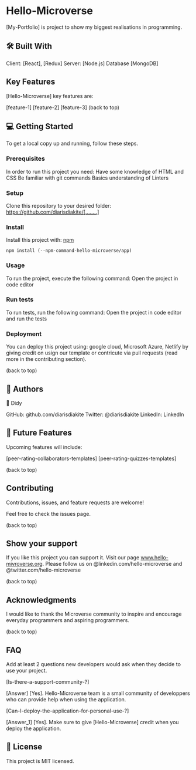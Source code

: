 # Hello-Microverse

[My-Portfolio] is project to show my biggest realisations in programming.

## 🛠 Built With
Client: [React], [Redux]
Server: [Node.js]
Database [MongoDB]

## Key Features
[Hello-Microverse] key features are:

[feature-1]
[feature-2]
[feature-3]
(back to top)


## 💻 Getting Started
To get a local copy up and running, follow these steps.

### Prerequisites
In order to run this project you need:
Have some knowledge of HTML and CSS
Be familiar with git commands
Basics understanding of Linters

### Setup
Clone this repository to your desired folder:
https://github.com/diarisdiakite/[........] 

### Install
Install this project with: [npm](https://www.npmjs.com/)

```[npm]
npm install (--npm-command-hello-microverse/app)
```

### Usage
To run the project, execute the following command: Open the project in code editor

### Run tests
To run tests, run the following command: Open the project in code editor and run the tests

### Deployment
You can deploy this project using: google cloud, Microsoft Azure, Netlify by giving credit on usign our template or contricute via pull requests (read more in the contributing section).

(back to top)

## 👥 Authors

👤 Didy

GitHub: github.com/diarisdiakite
Twitter: @diarisdiakite
LinkedIn: LinkedIn


## 🔭 Future Features
Upcoming features will include:

 [peer-rating-collaborators-templates]
 [peer-rating-quizzes-templates]
 
(back to top)

## Contributing
Contributions, issues, and feature requests are welcome!

Feel free to check the issues page.

(back to top)

## Show your support

If you like this project you can support it. Visit our page www.hello-mivroverse.org.
Please follow us on @linkedin.com/hello-microverse and @twitter.com/hello-microverse

(back to top)

## Acknowledgments

I would like to thank the Microverse community to inspire and encourage everyday programmers and aspiring programmers.

(back to top)

## FAQ 
Add at least 2 questions new developers would ask when they decide to use your project.

[Is-there-a-support-community-?]

[Answer]
[Yes]. Hello-Microverse team is a small community of developpers who can provide help when using the application. 

[Can-I-deploy-the-application-for-personal-use-?]

[Answer_1]
[Yes]. Make sure to give [Hello-Microverse] credit when you deploy the application. 


## 📝 License
This project is MIT licensed.

